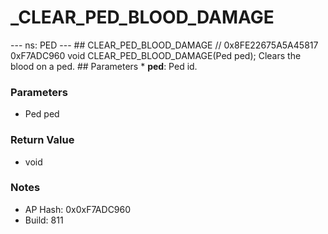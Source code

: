 # _CLEAR_PED_BLOOD_DAMAGE

--- ns: PED --- ## CLEAR_PED_BLOOD_DAMAGE  // 0x8FE22675A5A45817 0xF7ADC960 void CLEAR_PED_BLOOD_DAMAGE(Ped ped);  Clears the blood on a ped.  ## Parameters * **ped**: Ped id.

### Parameters
* Ped ped

### Return Value
* void

### Notes
* AP Hash: 0x0xF7ADC960
* Build: 811

